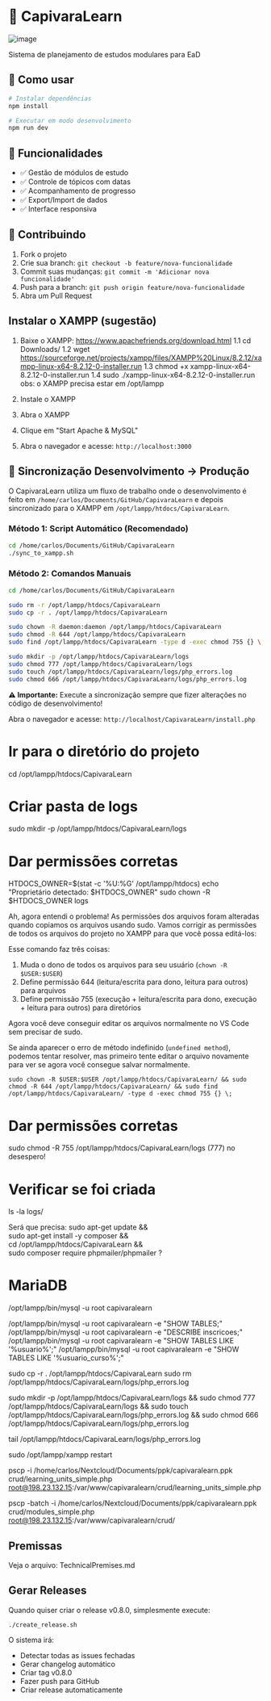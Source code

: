 # 🐾 CapivaraLearn

![image](https://github.com/user-attachments/assets/a164def9-f2ac-4444-b554-fcc810e5992b)

Sistema de planejamento de estudos modulares para EaD

## 🚀 Como usar

```bash
# Instalar dependências
npm install

# Executar em modo desenvolvimento
npm run dev
```

## 📱 Funcionalidades

- ✅ Gestão de módulos de estudo
- ✅ Controle de tópicos com datas
- ✅ Acompanhamento de progresso
- ✅ Export/Import de dados
- ✅ Interface responsiva

## 🤝 Contribuindo

1. Fork o projeto
2. Crie sua branch: `git checkout -b feature/nova-funcionalidade`
3. Commit suas mudanças: `git commit -m 'Adicionar nova funcionalidade'`
4. Push para a branch: `git push origin feature/nova-funcionalidade`
5. Abra um Pull Request


## Instalar o XAMPP (sugestão)

1. Baixe o XAMPP: https://www.apachefriends.org/download.html
1.1 cd Downloads/
1.2 wget https://sourceforge.net/projects/xampp/files/XAMPP%20Linux/8.2.12/xampp-linux-x64-8.2.12-0-installer.run
1.3 chmod +x xampp-linux-x64-8.2.12-0-installer.run 
1.4 sudo ./xampp-linux-x64-8.2.12-0-installer.run
obs: o XAMPP precisa estar em /opt/lampp


2. Instale o XAMPP
3. Abra o XAMPP
4. Clique em "Start Apache & MySQL"
5. Abra o navegador e acesse: `http://localhost:3000`


## 🔄 Sincronização Desenvolvimento → Produção

O CapivaraLearn utiliza um fluxo de trabalho onde o desenvolvimento é feito em `/home/carlos/Documents/GitHub/CapivaraLearn` e depois sincronizado para o XAMPP em `/opt/lampp/htdocs/CapivaraLearn`.

### Método 1: Script Automático (Recomendado)
```bash
cd /home/carlos/Documents/GitHub/CapivaraLearn
./sync_to_xampp.sh
```

### Método 2: Comandos Manuais
```bash
cd /home/carlos/Documents/GitHub/CapivaraLearn

sudo rm -r /opt/lampp/htdocs/CapivaraLearn
sudo cp -r . /opt/lampp/htdocs/CapivaraLearn

sudo chown -R daemon:daemon /opt/lampp/htdocs/CapivaraLearn 
sudo chmod -R 644 /opt/lampp/htdocs/CapivaraLearn 
sudo find /opt/lampp/htdocs/CapivaraLearn -type d -exec chmod 755 {} \;

sudo mkdir -p /opt/lampp/htdocs/CapivaraLearn/logs
sudo chmod 777 /opt/lampp/htdocs/CapivaraLearn/logs
sudo touch /opt/lampp/htdocs/CapivaraLearn/logs/php_errors.log
sudo chmod 666 /opt/lampp/htdocs/CapivaraLearn/logs/php_errors.log
```

**⚠️ Importante:** Execute a sincronização sempre que fizer alterações no código de desenvolvimento!


Abra o navegador e acesse: `http://localhost/CapivaraLearn/install.php`

# Ir para o diretório do projeto
cd /opt/lampp/htdocs/CapivaraLearn

# Criar pasta de logs
sudo mkdir -p /opt/lampp/htdocs/CapivaraLearn/logs

# Dar permissões corretas
HTDOCS_OWNER=$(stat -c '%U:%G' /opt/lampp/htdocs)
echo "Proprietário detectado: $HTDOCS_OWNER"
sudo chown -R $HTDOCS_OWNER logs


Ah, agora entendi o problema! As permissões dos arquivos foram alteradas quando copiamos os arquivos usando sudo. Vamos corrigir as permissões de todos os arquivos do projeto no XAMPP para que você possa editá-los: 

Esse comando faz três coisas:
1. Muda o dono de todos os arquivos para seu usuário (`chown -R $USER:$USER`)
2. Define permissão 644 (leitura/escrita para dono, leitura para outros) para arquivos
3. Define permissão 755 (execução + leitura/escrita para dono, execução + leitura para outros) para diretórios

Agora você deve conseguir editar os arquivos normalmente no VS Code sem precisar de sudo. 

Se ainda aparecer o erro de método indefinido (`undefined method`), podemos tentar resolver, mas primeiro tente editar o arquivo novamente para ver se agora você consegue salvar normalmente.
~~~
sudo chown -R $USER:$USER /opt/lampp/htdocs/CapivaraLearn/ && sudo chmod -R 644 /opt/lampp/htdocs/CapivaraLearn/ && sudo find /opt/lampp/htdocs/CapivaraLearn/ -type d -exec chmod 755 {} \;
~~~


# Dar permissões corretas
sudo chmod -R 755 /opt/lampp/htdocs/CapivaraLearn/logs
(777) no desespero!

# Verificar se foi criada
ls -la logs/


Será que precisa:
sudo apt-get update && \
sudo apt-get install -y composer && \
cd /opt/lampp/htdocs/CapivaraLearn && \
sudo composer require phpmailer/phpmailer
?




# MariaDB

/opt/lampp/bin/mysql -u root capivaralearn 

/opt/lampp/bin/mysql -u root capivaralearn -e "SHOW TABLES;"
/opt/lampp/bin/mysql -u root capivaralearn -e "DESCRIBE inscricoes;"
/opt/lampp/bin/mysql -u root capivaralearn -e "SHOW TABLES LIKE '%usuario%';"
/opt/lampp/bin/mysql -u root capivaralearn -e "SHOW TABLES LIKE '%usuario_curso%';"

sudo cp -r . /opt/lampp/htdocs/CapivaraLearn
sudo rm /opt/lampp/htdocs/CapivaraLearn/logs/php_errors.log 

sudo mkdir -p /opt/lampp/htdocs/CapivaraLearn/logs && sudo chmod 777 /opt/lampp/htdocs/CapivaraLearn/logs && sudo touch /opt/lampp/htdocs/CapivaraLearn/logs/php_errors.log && sudo chmod 666 /opt/lampp/htdocs/CapivaraLearn/logs/php_errors.log


tail /opt/lampp/htdocs/CapivaraLearn/logs/php_errors.log


sudo /opt/lampp/xampp restart



pscp -i /home/carlos/Nextcloud/Documents/ppk/capivaralearn.ppk crud/learning_units_simple.php root@198.23.132.15:/var/www/capivaralearn/crud/learning_units_simple.php

pscp -batch -i /home/carlos/Nextcloud/Documents/ppk/capivaralearn.ppk crud/modules_simple.php root@198.23.132.15:/var/www/capivaralearn/crud/

## Premissas

Veja o arquivo: TechnicalPremises.md


## Gerar Releases

Quando quiser criar o release v0.8.0, simplesmente execute:

~~~
./create_release.sh
~~~


O sistema irá:

* Detectar todas as issues fechadas
* Gerar changelog automático
* Criar tag v0.8.0
* Fazer push para GitHub
* Criar release automaticamente

